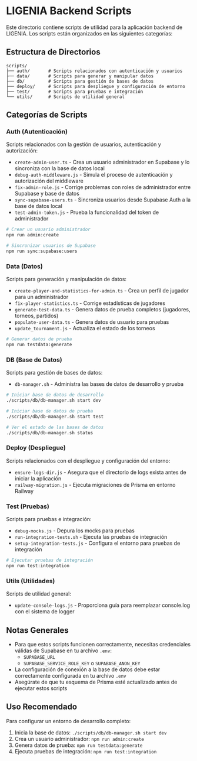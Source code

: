 # LIGENIA Backend Scripts

Este directorio contiene scripts de utilidad para la aplicación backend de LIGENIA. Los scripts están organizados en las siguientes categorías:

## Estructura de Directorios

```
scripts/
├── auth/       # Scripts relacionados con autenticación y usuarios
├── data/       # Scripts para generar y manipular datos
├── db/         # Scripts para gestión de bases de datos
├── deploy/     # Scripts para despliegue y configuración de entorno
├── test/       # Scripts para pruebas e integración
└── utils/      # Scripts de utilidad general
```

## Categorías de Scripts

### Auth (Autenticación)

Scripts relacionados con la gestión de usuarios, autenticación y autorización:

- `create-admin-user.ts` - Crea un usuario administrador en Supabase y lo sincroniza con la base de datos local
- `debug-auth-middleware.js` - Simula el proceso de autenticación y autorización del middleware 
- `fix-admin-role.js` - Corrige problemas con roles de administrador entre Supabase y base de datos
- `sync-supabase-users.ts` - Sincroniza usuarios desde Supabase Auth a la base de datos local
- `test-admin-token.js` - Prueba la funcionalidad del token de administrador

```bash
# Crear un usuario administrador
npm run admin:create

# Sincronizar usuarios de Supabase
npm run sync:supabase:users
```

### Data (Datos)

Scripts para generación y manipulación de datos:

- `create-player-and-statistics-for-admin.ts` - Crea un perfil de jugador para un administrador
- `fix-player-statistics.ts` - Corrige estadísticas de jugadores
- `generate-test-data.ts` - Genera datos de prueba completos (jugadores, torneos, partidos)
- `populate-user-data.ts` - Genera datos de usuario para pruebas
- `update_tournament.js` - Actualiza el estado de los torneos

```bash
# Generar datos de prueba
npm run testdata:generate
```

### DB (Base de Datos)

Scripts para gestión de bases de datos:

- `db-manager.sh` - Administra las bases de datos de desarrollo y prueba

```bash
# Iniciar base de datos de desarrollo
./scripts/db/db-manager.sh start dev

# Iniciar base de datos de prueba
./scripts/db/db-manager.sh start test

# Ver el estado de las bases de datos
./scripts/db/db-manager.sh status
```

### Deploy (Despliegue)

Scripts relacionados con el despliegue y configuración del entorno:

- `ensure-logs-dir.js` - Asegura que el directorio de logs exista antes de iniciar la aplicación
- `railway-migration.js` - Ejecuta migraciones de Prisma en entorno Railway

### Test (Pruebas)

Scripts para pruebas e integración:

- `debug-mocks.js` - Depura los mocks para pruebas
- `run-integration-tests.sh` - Ejecuta las pruebas de integración
- `setup-integration-tests.js` - Configura el entorno para pruebas de integración

```bash
# Ejecutar pruebas de integración
npm run test:integration
```

### Utils (Utilidades)

Scripts de utilidad general:

- `update-console-logs.js` - Proporciona guía para reemplazar console.log con el sistema de logger

## Notas Generales

- Para que estos scripts funcionen correctamente, necesitas credenciales válidas de Supabase en tu archivo `.env`:
  - `SUPABASE_URL`
  - `SUPABASE_SERVICE_ROLE_KEY` o `SUPABASE_ANON_KEY`
- La configuración de conexión a la base de datos debe estar correctamente configurada en tu archivo `.env`
- Asegúrate de que tu esquema de Prisma esté actualizado antes de ejecutar estos scripts

## Uso Recomendado

Para configurar un entorno de desarrollo completo:

1. Inicia la base de datos: `./scripts/db/db-manager.sh start dev`
2. Crea un usuario administrador: `npm run admin:create`
3. Genera datos de prueba: `npm run testdata:generate`
4. Ejecuta pruebas de integración: `npm run test:integration` 